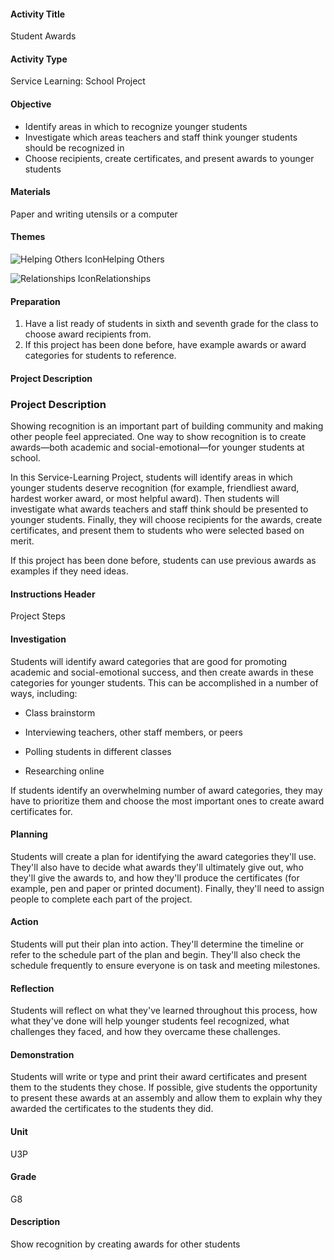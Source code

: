 #### Activity Title
Student Awards
#### Activity Type
Service Learning: School Project
#### Objective
- Identify areas in which to recognize younger students
- Investigate which areas teachers and staff think younger students should be recognized in
- Choose recipients, create certificates, and present awards to younger students

#### Materials
Paper and writing utensils or a computer
#### Themes
![Helping Others Icon](http://v5cmservice.secondstep.org/MS3TP_IMAGES/SKILLS/SKILLS_SMALL_IMAGES/helping-others-sm.png)Helping Others
 
![Relationships Icon](http://v5cmservice.secondstep.org/MS3TP_IMAGES/SKILLS/SKILLS_SMALL_IMAGES/relationships-sm.png)Relationships
 

#### Preparation
1. Have a list ready of students in sixth and seventh grade for the class to choose award recipients from.
2. If this project has been done before, have example awards or award categories for students to reference.

#### Project Description

### Project Description

Showing recognition is an important part of building community and making other people feel appreciated. One way to show recognition is to create awards—both academic and social-emotional—for younger students at school.

In this Service-Learning Project, students will identify areas in which younger students deserve recognition (for example, friendliest award, hardest worker award, or most helpful award). Then students will investigate what awards teachers and staff think should be presented to younger students. Finally, they will choose recipients for the awards, create certificates, and present them to students who were selected based on merit.

If this project has been done before, students can use previous awards as examples if they need ideas.

#### Instructions Header
Project Steps
#### Investigation
Students will identify award categories that are good for promoting academic and social-emotional success, and then create awards in these categories for younger students. This can be accomplished in a number of ways, including:


-  Class brainstorm

-  Interviewing teachers, other staff members, or peers

-  Polling students in different classes

-  Researching online

If students identify an overwhelming number of award categories, they may have to prioritize them and choose the most important ones to create award certificates for.
#### Planning
Students will create a plan for identifying the award categories they'll use. They'll also have to decide what awards they'll ultimately give out, who they'll give the awards to, and how they'll produce the certificates (for example, pen and paper or printed document). Finally, they'll need to assign people to complete each part of the project.
#### Action
Students will put their plan into action. They'll determine the timeline or refer to the schedule part of the plan and begin. They'll also check the schedule frequently to ensure everyone is on task and meeting milestones.
#### Reflection
Students will reflect on what they've learned throughout this process, how what they've done will help younger students feel recognized, what challenges they faced, and how they overcame these challenges.
#### Demonstration
Students will write or type and print their award certificates and present them to the students they chose. If possible, give students the opportunity to present these awards at an assembly and allow them to explain why they awarded the certificates to the students they did.
#### Unit
U3P
#### Grade
G8
#### Description
Show recognition by creating awards for other students
